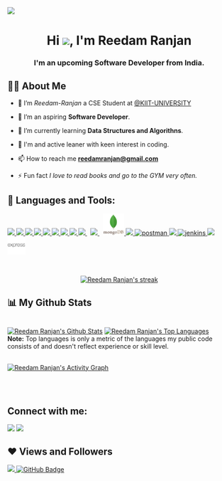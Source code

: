 <a href="#"><img width="50%" height="" src="https://sdk.bitmoji.com/render/panel/5cdb5977-b8b9-4261-9f98-deef7c1bedee-92af2c5b-a18e-4773-b367-9dd96c055865-v1.png?transparent=1&palette=1" height="175px"/></a>

<!-- <a href="#"><img width="100%" height="auto" src="https://i.imgur.com/iXuL1HG.png" height="175px"/></a> -->

<h1 align="center">Hi <img src="https://raw.githubusercontent.com/MartinHeinz/MartinHeinz/master/wave.gif" width="30px">, I'm Reedam Ranjan</h1>
<h3 align="center">I'm an upcoming Software Developer from India.</h3>


## 🙋‍♂️ About Me

-  👑 I’m *Reedam-Ranjan* a CSE Student at [@KIIT-UNIVERSITY](https://kiit.ac.in/)
-  👀 I’m an aspiring **Software Developer**.
-  🌱 I’m currently learning **Data Structures and Algorithns**.
-  💞️ I'm and active leaner with keen interest in coding.

- 📫 How to reach me **reedamranjan@gmail.com**

- ⚡ Fun fact *I love to read books and go to the GYM very often.*

## 🚀 Languages and Tools:

<p align="left"> 
    <a href="https://www.java.com" target="_blank"> <img src="https://img.icons8.com/color/48/000000/java-coffee-cup-logo.png"/> </a>
    <a href="https://reactjs.org/" target="_blank"> <img src="https://img.icons8.com/color/48/000000/react-native.png"/> </a>
    <a href="https://spring.io/projects/spring-boot" target="_blank"> <img src="https://img.icons8.com/color/48/000000/spring-logo.png"/> </a> 
    <a href="https://developer.mozilla.org/en-US/docs/Web/JavaScript" target="_blank"> <img src="https://img.icons8.com/color/48/000000/javascript.png"/> </a> 
    <a href="https://www.w3.org/html/" target="_blank"> <img src="https://img.icons8.com/color/48/000000/html-5.png"/> </a> 
    <a href="https://www.w3schools.com/css/" target="_blank"> <img src="https://img.icons8.com/color/48/000000/css3.png"/> </a> 
    <a href="https://getbootstrap.com" target="_blank"> <img src="https://img.icons8.com/color/48/000000/bootstrap.png"/> </a> 
    <a href="https://www.python.org" target="_blank"> <img src="https://img.icons8.com/color/48/000000/python.png"/> </a> 
    <a style="padding-right:8px;" href="https://nodejs.org" target="_blank"> <img src="https://img.icons8.com/color/48/000000/nodejs.png"/> </a> 
    <a style="padding-right:8px;" href="https://www.mysql.com/" target="_blank"> <img src="https://img.icons8.com/fluent/50/000000/mysql-logo.png"/> </a>
    <a href="https://www.mongodb.com/" target="_blank"> <img src="https://raw.githubusercontent.com/devicons/devicon/master/icons/mongodb/mongodb-original-wordmark.svg" alt="mongodb" width="48" height="48"/> </a> 
    <a href="https://firebase.google.com/" target="_blank"> <img src="https://img.icons8.com/color/48/000000/firebase.png"/> </a> 
    <a href="https://postman.com" target="_blank"> <img src="https://www.vectorlogo.zone/logos/getpostman/getpostman-icon.svg" alt="postman" width="45" height="45"/> </a>   
    <a href="https://git-scm.com/" target="_blank"> <img src="https://img.icons8.com/color/48/000000/git.png"/> </a> 
    <a href="https://www.jenkins.io" target="_blank"> <img src="https://www.vectorlogo.zone/logos/jenkins/jenkins-icon.svg" alt="jenkins" width="48" height="48"/> </a> 
    <a href="https://redux.js.org" target="_blank"> <img src="https://img.icons8.com/color/48/000000/redux.png"/> </a>
    <a href="https://expressjs.com" target="_blank"> <img src="https://raw.githubusercontent.com/devicons/devicon/master/icons/express/express-original-wordmark.svg" alt="express" width="40" height="40"/> </a>
</p>

<!-- [![React Badge](https://img.shields.io/badge/-React-61DBFB?style=for-the-badge&labelColor=black&logo=react&logoColor=61DBFB)](#)  [![Javascript Badge](https://img.shields.io/badge/-Javascript-F0DB4F?style=for-the-badge&labelColor=black&logo=javascript&logoColor=F0DB4F)](#) [![Typescript Badge](https://img.shields.io/badge/-Typescript-007acc?style=for-the-badge&labelColor=black&logo=typescript&logoColor=007acc)](#) [![Nodejs Badge](https://img.shields.io/badge/-Nodejs-3C873A?style=for-the-badge&labelColor=black&logo=node.js&logoColor=3C873A)](#) [![GraphQL Badge](https://img.shields.io/badge/-GraphQl-e535ab?style=for-the-badge&labelColor=black&logo=node.js&logoColor=e535ab)](#) -->
<br/>

<p align="center">
    <a href="https://github.com/Reedam-Ranjan/github-readme-streak-stats">
        <img title="🔥 Get streak stats for your profile at git.io/streak-stats" alt="Reedam Ranjan's streak" src="https://github-readme-streak-stats.herokuapp.com/?user=Reedam-Ranjan&theme=black-ice&hide_border=true&stroke=0000&background=060A0CD0"/>
    </a>
</p>

## 📊 My Github Stats

  <br/>
    <a href="https://github.com/Reedam-Ranjan/github-readme-stats"><img alt="Reedam Ranjan's Github Stats" src="https://github-readme-stats.vercel.app/api?username=Reedam-Ranjan&show_icons=true&count_private=true&theme=react&hide_border=true&bg_color=0D1117" /></a>
  <a href="https://github.com/Reedam-Ranjan/github-readme-stats"><img alt="Reedam Ranjan's Top Languages" src="https://github-readme-stats.vercel.app/api/top-langs/?username=Reedam-Ranjan&langs_count=8&count_private=true&layout=compact&theme=react&hide_border=true&bg_color=0D1117" /></a>
  <br/>
  <b>Note:</b> Top languages is only a metric of the languages my public code consists of and doesn't reflect experience or skill level.


<br/>
<br/>

<a href="https://github.com/Reedam-Ranjan/github-readme-activity-graph"><img alt="Reedam Ranjan's Activity Graph" src="https://activity-graph.herokuapp.com/graph?username=Reedam-Ranjan&bg_color=0D1117&color=5BCDEC&line=5BCDEC&point=FFFFFF&hide_border=true" /></a>

<br/>
<br/>

## Connect with me:
<p align="left">

<a href = "https://www.linkedin.com/in/reedam-ranjan-0b01aa203/"><img src="https://img.icons8.com/fluent/48/000000/linkedin.png"/></a>
<a href = "https://twitter.com/ranjan_reedam"><img src="https://img.icons8.com/fluent/48/000000/twitter.png"/></a>

<!-- <a href = "https://www.instagram.com/subhamraoniar/"><img src="https://img.icons8.com/fluent/48/000000/instagram-new.png"/></a>
<a href = "https://www.youtube.com/channel/UC-NXT1lYAOPa3lrgWXqvuHA"><img src="https://img.icons8.com/color/48/000000/youtube-play.png"/></a> -->

</p>

## ❤ Views and Followers
<a href="https://github.com/Reedam-Ranjan/github-profile-views-counter">
    <img src="https://komarev.com/ghpvc/?username=Reedam-Ranjan">
</a>
<a href="https://github.com/Reedam-Ranjan?tab=followers"><img src="https://img.shields.io/github/followers/Reedam-Ranjan?label=Followers&style=social" alt="GitHub Badge"></a>

